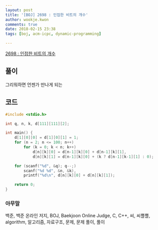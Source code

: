 ```yaml
---
layout: post
title: '[BOJ] 2698 : 인접한 비트의 개수'
author: wookje.kwon
comments: true
date: 2018-02-15 23:38
tags: [boj, acm-icpc, dynamic-programming]

---
```


[2698 : 인접한 비트의 개수](https://www.acmicpc.net/problem/2698)

## 풀이

그리워하면 언젠가 만나게 되는

## 코드

```cpp
#include <stdio.h>

int q, n, k, d[111][111][2];

int main() {
    d[1][0][0] = d[1][0][1] = 1;
    for (n = 2; n <= 100; n++)
        for (k = 0; k < n; k++)
            d[n][k][0] = d[n-1][k][0] + d[n-1][k][1],
            d[n][k][1] = d[n-1][k][0] + (k ? d[n-1][k-1][1] : 0);

    for (scanf("%d", &q); q--;)
        scanf("%d %d", &n, &k),
        printf("%d\n", d[n][k][0] + d[n][k][1]);

    return 0;
}
```

### 아무말  
백준, 백준 온라인 저지, BOJ, Baekjoon Online Judge, C, C++, 씨, 씨쁠쁠, algorithm, 알고리즘, 자료구조, 문제, 문제 풀이, 풀이
